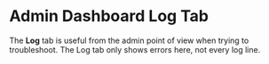 # Admin Dashboard Log Tab

The **Log** tab is useful from the admin point of view when trying to troubleshoot. The Log tab only shows errors here, not every log line.
